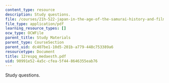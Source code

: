 ```yaml
---
content_type: resource
description: Study questions.
file: /courses/21h-522-japan-in-the-age-of-the-samurai-history-and-film-fall-2006/90991e524a5ccfea5f448646355eab76_12respq_medaesth.pdf
file_type: application/pdf
learning_resource_types: []
ocw_type: OCWFile
parent_title: Study Materials
parent_type: CourseSection
parent_uid: dc407be1-10d5-201b-a779-448c753389a6
resourcetype: Document
title: 12respq_medaesth.pdf
uid: 90991e52-4a5c-cfea-5f44-8646355eab76
---
```

Study questions.


